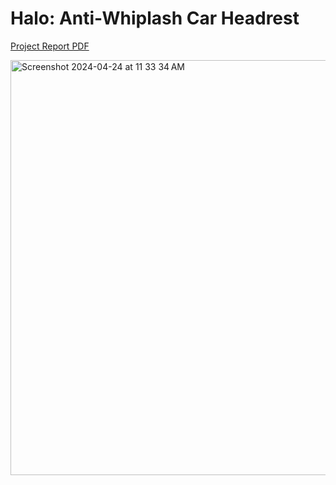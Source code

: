 # Halo: Anti-Whiplash Car Headrest  
[Project Report PDF](https://github.com/arjavpd/smart-headrest/files/15098935/430.Final.Report.-.Group.11.pdf)

<img width="664" alt="Screenshot 2024-04-24 at 11 33 34 AM" src="https://github.com/arjavpd/smart-headrest/assets/12415573/5a140e29-bfc7-4476-bd9c-f6d721a01aee">

